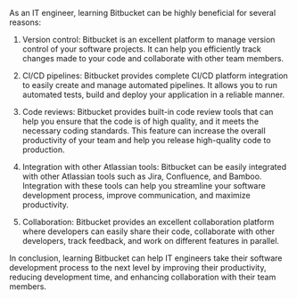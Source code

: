As an IT engineer, learning Bitbucket can be highly beneficial for several reasons:

1. Version control: Bitbucket is an excellent platform to manage version control of your software projects. It can help you efficiently track changes made to your code and collaborate with other team members.

2. CI/CD pipelines: Bitbucket provides complete CI/CD platform integration to easily create and manage automated pipelines. It allows you to run automated tests, build and deploy your application in a reliable manner.

3. Code reviews: Bitbucket provides built-in code review tools that can help you ensure that the code is of high quality, and it meets the necessary coding standards. This feature can increase the overall productivity of your team and help you release high-quality code to production.

4. Integration with other Atlassian tools: Bitbucket can be easily integrated with other Atlassian tools such as Jira, Confluence, and Bamboo. Integration with these tools can help you streamline your software development process, improve communication, and maximize productivity.

5. Collaboration: Bitbucket provides an excellent collaboration platform where developers can easily share their code, collaborate with other developers, track feedback, and work on different features in parallel.

In conclusion, learning Bitbucket can help IT engineers take their software development process to the next level by improving their productivity, reducing development time, and enhancing collaboration with their team members.
